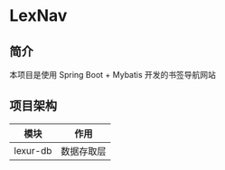 # LexNav

## 简介

本项目是使用 Spring Boot + Mybatis 开发的书签导航网站

## 项目架构

|    模块    |  作用   |
|:--------:|:-----:|
| lexur-db | 数据存取层 |